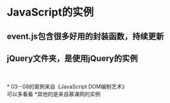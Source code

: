 JavaScript的实例
===
event.js包含很多好用的封装函数，持续更新
-----
jQuery文件夹，是使用jQuery的实例
-----
<br />
<br />
* 03--08的案例来自《JavaScript DOM编制艺术》
<br />
可以多看看
*其他的是来自慕课网的实例
